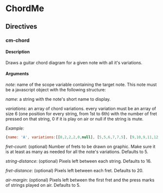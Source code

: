 # ChordMe

## Directives

### cm-chord

#### Description

Draws a guitar chord diagram for a given note with all it's variations.

#### Arguments

*note*: name of the scope variable containing the target note. This note must be a javascript object with the following structure:

  _name_: a string with the note's short name to display.

  _variations_: an array of chord variations. every variation must be an array of size 6 (one position for every string, from 1st to 6th) with the number of fret pressed on that string, 0 if it is play on air or null if the string is mute.

  _Example:_
  
  ```javascript
  {name: 'A', variations:[[0,2,2,2,0,null], [5,5,6,7,7,5], [9,10,9,11,12,null]]}
  ```
    
*fret-count*: (optional) Number of frets to be drawn on graphic. Make sure it is at least as many as needed for all the note's variations. Defaults to 5.

*string-distance*: (optional) Pixels left between each string. Defaults to 16.

*fret-distance*: (optional) Pixels left between each fret. Defaults to 20.

*air-margin*: (optional) Pixels left between the first fret and the press marks of strings played on air. Defaults to 5.